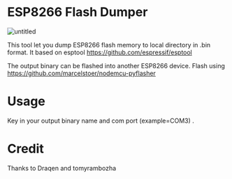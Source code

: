 # ESP8266 Flash Dumper

![untitled](https://user-images.githubusercontent.com/36906814/39050905-b0f4d680-44d9-11e8-8251-b483c869e907.png)

This tool let you dump ESP8266 flash memory to local directory in .bin format. It based on esptool https://github.com/espressif/esptool

The output binary can be flashed into another ESP8266 device. Flash using https://github.com/marcelstoer/nodemcu-pyflasher

# Usage

Key in your output binary name and com port (example=COM3) .

# Credit

Thanks to Draqen and tomyrambozha
